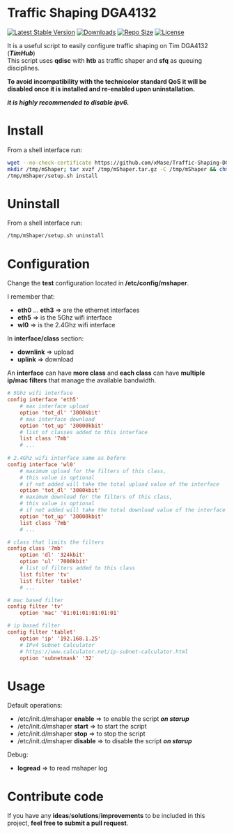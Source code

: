 Traffic Shaping DGA4132
=======================

[![Latest Stable Version](https://img.shields.io/github/release/xmase/Traffic-Shaping-DGA4132.svg)](https://github.com/xMase/Traffic-Shaping-DGA4132)
[![Downloads](https://img.shields.io/github/downloads/xMase/Traffic-Shaping-DGA4132/total.svg)](https://github.com/xMase/Traffic-Shaping-DGA4132)
[![Repo Size](https://img.shields.io/github/repo-size/xMase/Traffic-Shaping-DGA4132.svg)](https://github.com/xMase/Traffic-Shaping-DGA4132)
[![License](https://img.shields.io/github/license/xMase/Traffic-Shaping-DGA4132.svg)](https://github.com/xMase/Traffic-Shaping-DGA4132)

 
It is a useful script to easily configure traffic shaping on Tim DGA4132 (***TimHub***)<br>
This script uses **qdisc** with **htb** as traffic shaper and **sfq** as queuing disciplines.

**To avoid incompatibility with the technicolor standard QoS it will be disabled once it is installed and re-enabled upon uninstallation.**

***it is highly recommended to disable ipv6.***

Install
=======

From a shell interface run:

```sh
wget --no-check-certificate https://github.com/xMase/Traffic-Shaping-DGA4132/releases/latest/download/mShaper.tar.gz -O /tmp/mShaper.tar.gz
mkdir /tmp/mShaper; tar xvzf /tmp/mShaper.tar.gz -C /tmp/mShaper && chmod +x /tmp/mShaper/setup.sh
/tmp/mShaper/setup.sh install
```

Uninstall
=========

From a shell interface run:

```sh
/tmp/mShaper/setup.sh uninstall
```

Configuration
=============

Change the **test** configuration located in **/etc/config/mshaper**.

I remember that:

- **eth0** ... **eth3** => are the ethernet interfaces
- **eth5** => is the 5Ghz wifi interface
- **wl0** => is the 2.4Ghz wifi interface

In **interface/class** section:

- **downlink** => upload 
- **uplink** => download

An **interface** can have **more class** and **each class** can have **multiple ip/mac filters** that manage the available bandwidth.

```ini
# 5Ghz wifi interface
config interface 'eth5' 
    # max interface upload  
    option 'tot_dl' '3000kbit'
    # max interface download 
    option 'tot_up' '30000kbit'
    # list of classes added to this interface
    list class '7mb'
    # ...
    
# 2.4Ghz wifi interface same as before
config interface 'wl0'  
    # maximum upload for the filters of this class, 
    # this value is optional 
    # if not added will take the total upload value of the interface
    option 'tot_dl' '3000kbit' 
    # maximum download for the filters of this class, 
    # this value is optional 
    # if not added will take the total download value of the interface
    option 'tot_up' '30000kbit'
    list class '7mb'
    # ...

# class that limits the filters 
config class '7mb' 
    option 'dl' '324kbit'
    option 'ul' '7000kbit'  
    # list of filters added to this class
    list filter 'tv'
    list filter 'tablet'
    # ...

# mac based filter
config filter 'tv'     
    option 'mac' '01:01:01:01:01:01'

# ip based filter
config filter 'tablet'
    option 'ip' '192.168.1.25'
    # IPv4 Subnet Calculator
    # https://www.calculator.net/ip-subnet-calculator.html
    option 'subnetmask' '32'
```

Usage
=====

Default operations:

- /etc/init.d/mshaper **enable**  => to enable the script ***on starup***
- /etc/init.d/mshaper **start** => to start the script
- /etc/init.d/mshaper **stop** => to stop the script
- /etc/init.d/mshaper **disable** => to disable the script ***on starup***

Debug:

- **logread** => to read mshaper log

Contribute code
===============

If you have any **ideas**/**solutions**/**improvements** to be included in this project, **feel free to submit a pull request**.